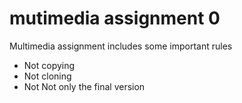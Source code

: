 # mutimedia assignment 0
Multimedia assignment includes some important rules
* Not copying
* Not cloning
* Not Not only the final version
